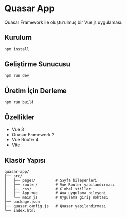 # Quasar App

Quasar Framework ile oluşturulmuş bir Vue.js uygulaması.

## Kurulum

```bash
npm install
```

## Geliştirme Sunucusu

```bash
npm run dev
```

## Üretim İçin Derleme

```bash
npm run build
```

## Özellikler

- Vue 3
- Quasar Framework 2
- Vue Router 4
- Vite

## Klasör Yapısı

```
quasar-app/
├── src/
│   ├── pages/         # Sayfa bileşenleri
│   ├── router/        # Vue Router yapılandırması
│   ├── css/           # Global stiller
│   ├── App.vue        # Ana uygulama bileşeni
│   └── main.js        # Uygulama giriş noktası
├── package.json
├── quasar.config.js   # Quasar yapılandırması
└── index.html
```
